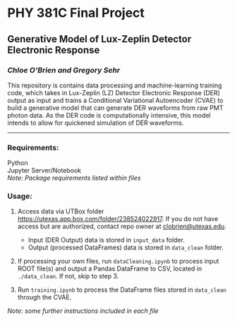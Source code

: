 
# PHY 381C Final Project
## **Generative Model of Lux-Zeplin Detector Electronic Response** ##
### *Chloe O'Brien and Gregory Sehr* ###
This repository is contains data processing and machine-learning training code, which takes in Lux-Zeplin (LZ) Detector Electronic Response (DER) output as input and trains a Conditional Variational Autoencoder (CVAE) to build a generative model that can generate DER waveforms from raw PMT photon data.  As the DER code is computationally intensive, this model intends to allow for quickened simulation of DER waveforms.

---
### Requirements:
Python \
Jupyter Server/Notebook \
*Note: Package requirements listed within files* 

### Usage:
1. Access data via UTBox folder https://utexas.app.box.com/folder/238524022917.  If you do not have access but are authorized, contact repo owner at clobrien@utexas.edu.
	* Input (DER Output) data is stored in `input_data` folder.
	* Output (processed DataFrames) data is stored in `data_clean` folder.
2. If processing your own files, run `dataCleaning.ipynb` to process input ROOT file(s) and output a Pandas DataFrame to CSV, located in `./data_clean`.  If not, skip to step 3.

4. Run `training.ipynb` to process the DataFrame files stored in `data_clean` through the CVAE.

*Note: some further instructions included in each file*

